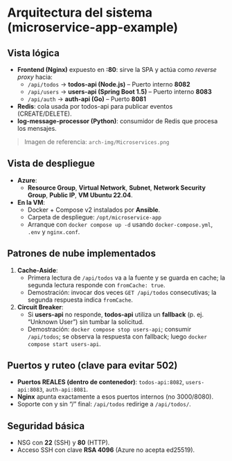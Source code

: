 # Arquitectura del sistema (microservice-app-example)

## Vista lógica
- **Frontend (Nginx)** expuesto en **:80**: sirve la SPA y actúa como *reverse proxy* hacia:
  - `/api/todos` → **todos-api (Node.js)** – Puerto interno **8082**
  - `/api/users` → **users-api (Spring Boot 1.5)** – Puerto interno **8083**
  - `/api/auth`  → **auth-api (Go)** – Puerto **8081**
- **Redis**: cola usada por todos-api para publicar eventos (CREATE/DELETE).
- **log-message-processor (Python)**: consumidor de Redis que procesa los mensajes.

> Imagen de referencia: `arch-img/Microservices.png`

## Vista de despliegue
- **Azure**:
  - **Resource Group**, **Virtual Network**, **Subnet**, **Network Security Group**, **Public IP**, **VM Ubuntu 22.04**.
- **En la VM**:
  - Docker + Compose v2 instalados por **Ansible**.
  - Carpeta de despliegue: `/opt/microservice-app`
  - Arranque con `docker compose up -d` usando `docker-compose.yml`, `.env` y `nginx.conf`.

## Patrones de nube implementados
1. **Cache-Aside**: 
   - Primera lectura de `/api/todos` va a la fuente y se guarda en cache; la segunda lectura responde con `fromCache: true`.
   - Demostración: invocar dos veces `GET /api/todos` consecutivas; la segunda respuesta indica `fromCache`.
2. **Circuit Breaker**:
   - Si **users-api** no responde, **todos-api** utiliza un **fallback** (p. ej. “Unknown User”) sin tumbar la solicitud.
   - Demostración: `docker compose stop users-api`; consumir `/api/todos`; se observa la respuesta con fallback; luego `docker compose start users-api`.

## Puertos y ruteo (clave para evitar 502)
- **Puertos REALES (dentro de contenedor)**: `todos-api:8082`, `users-api:8083`, `auth-api:8081`.
- **Nginx** apunta exactamente a esos puertos internos (no 3000/8080).
- Soporte con y sin “/” final: `/api/todos` redirige a `/api/todos/`.

## Seguridad básica
- NSG con **22** (SSH) y **80** (HTTP).
- Acceso SSH con clave **RSA 4096** (Azure no acepta ed25519).
